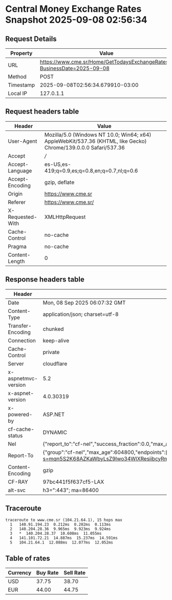 # Central Money Exchange Rates Snapshot 2025-09-08 02:56:34
## Request Details

| Property | Value |
|----------|-------|
| URL | https://www.cme.sr/Home/GetTodaysExchangeRates/?BusinessDate=2025-09-08 |
| Method | POST |
| Timestamp | 2025-09-08T02:56:34.679910-03:00 |
| Local IP | 127.0.1.1 |
    
## Request headers table

| Header | Value |
|--------|-------|
| User-Agent | Mozilla/5.0 (Windows NT 10.0; Win64; x64) AppleWebKit/537.36 (KHTML, like Gecko) Chrome/139.0.0.0 Safari/537.36 |
| Accept | */* |
| Accept-Language | es-US,es-419;q=0.9,es;q=0.8,en;q=0.7,nl;q=0.6 |
| Accept-Encoding | gzip, deflate |
| Origin | https://www.cme.sr |
| Referer | https://www.cme.sr/ |
| X-Requested-With | XMLHttpRequest |
| Cache-Control | no-cache |
| Pragma | no-cache |
| Content-Length | 0 |

    
## Response headers table
| Header | Value |
|--------|-------|
| Date | Mon, 08 Sep 2025 06:07:32 GMT |
| Content-Type | application/json; charset=utf-8 |
| Transfer-Encoding | chunked |
| Connection | keep-alive |
| Cache-Control | private |
| Server | cloudflare |
| x-aspnetmvc-version | 5.2 |
| x-aspnet-version | 4.0.30319 |
| x-powered-by | ASP.NET |
| cf-cache-status | DYNAMIC |
| Nel | {"report_to":"cf-nel","success_fraction":0.0,"max_age":604800} |
| Report-To | {"group":"cf-nel","max_age":604800,"endpoints":[{"url":"https://a.nel.cloudflare.com/report/v4?s=mqn5S2K68AZKaWbyLsZ9Iwo34WIXResiibcyRmiA2%2B0XuAyGAzrPJrSO6hbPewbw0Wmkd3L9vNrxDLY%2BEORJ%2FFqSHG%2BHBWwSgjg%3D"}]} |
| Content-Encoding | gzip |
| CF-RAY | 97bc441f5f637cf5-LAX |
| alt-svc | h3=":443"; ma=86400 |

## Traceroute 

```
traceroute to www.cme.sr (104.21.64.1), 15 hops max
  1   140.91.194.23  0.212ms  0.202ms  0.113ms 
  2   140.204.28.36  9.965ms  9.923ms  9.924ms 
  3   *  140.204.28.37  10.608ms  11.055ms 
  4   141.101.72.21  14.887ms  15.237ms  14.591ms 
  5   104.21.64.1  12.088ms  12.077ms  12.052ms 

```


## Table of rates

| Currency | Buy Rate | Sell Rate |
|----------|----------|-----------|
| USD | 37.75 | 38.70 |
| EUR | 44.00 | 44.75 |
